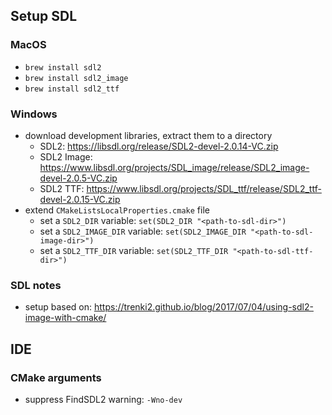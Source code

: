 ## Setup SDL

### MacOS

* `brew install sdl2`
* `brew install sdl2_image`
* `brew install sdl2_ttf`

### Windows

* download development libraries, extract them to a directory
    * SDL2: https://libsdl.org/release/SDL2-devel-2.0.14-VC.zip
    * SDL2 Image: https://www.libsdl.org/projects/SDL_image/release/SDL2_image-devel-2.0.5-VC.zip
    * SDL2 TTF: https://www.libsdl.org/projects/SDL_ttf/release/SDL2_ttf-devel-2.0.15-VC.zip
* extend `CMakeListsLocalProperties.cmake` file
    * set a `SDL2_DIR` variable: `set(SDL2_DIR "<path-to-sdl-dir>")`
    * set a `SDL2_IMAGE_DIR` variable: `set(SDL2_IMAGE_DIR "<path-to-sdl-image-dir>")`
    * set a `SDL2_TTF_DIR` variable: `set(SDL2_TTF_DIR "<path-to-sdl-ttf-dir>")`


### SDL notes

* setup based on: https://trenki2.github.io/blog/2017/07/04/using-sdl2-image-with-cmake/

## IDE

### CMake arguments

* suppress FindSDL2 warning: `-Wno-dev`